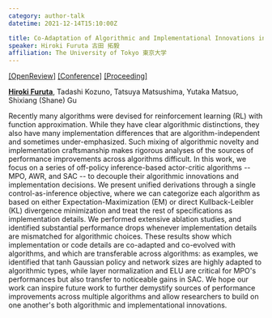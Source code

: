 ```yaml
---
category: author-talk
datetime: 2021-12-14T15:10:00Z

title: Co-Adaptation of Algorithmic and Implementational Innovations in Inference-based Deep Reinforcement Learning
speaker: Hiroki Furuta 古田 拓毅
affiliation: The University of Tokyo 東京大学
---
```


[[OpenReview]](https://openreview.net/forum?id=vLyI__SoeAe)
[[Conference]](https://neurips.cc/Conferences/2021/Schedule?showEvent=28472)
[[Proceeding]](https://proceedings.neurips.cc/paper/2021/hash/517f24c02e620d5a4dac1db388664a63-Abstract.html)

[**Hiroki Furuta**](https://frt03.github.io/), Tadashi Kozuno, Tatsuya Matsushima, Yutaka Matsuo, Shixiang (Shane) Gu

Recently many algorithms were devised for reinforcement learning (RL) with function approximation. While they have clear algorithmic distinctions, they also have many implementation differences that are algorithm-independent and sometimes under-emphasized. Such mixing of algorithmic novelty and implementation craftsmanship makes rigorous analyses of the sources of performance improvements across algorithms difficult. In this work, we focus on a series of off-policy inference-based actor-critic algorithms -- MPO, AWR, and SAC -- to decouple their algorithmic innovations and implementation decisions. We present unified derivations through a single control-as-inference objective, where we can categorize each algorithm as based on either Expectation-Maximization (EM) or direct Kullback-Leibler (KL) divergence minimization and treat the rest of specifications as implementation details. We performed extensive ablation studies, and identified substantial performance drops whenever implementation details are mismatched for algorithmic choices. These results show which implementation or code details are co-adapted and co-evolved with algorithms, and which are transferable across algorithms: as examples, we identified that tanh Gaussian policy and network sizes are highly adapted to algorithmic types, while layer normalization and ELU are critical for MPO's performances but also transfer to noticeable gains in SAC. We hope our work can inspire future work to further demystify sources of performance improvements across multiple algorithms and allow researchers to build on one another's both algorithmic and implementational innovations.
